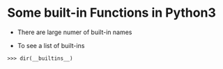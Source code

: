 # Some built-in Functions in Python3

- There are large numer of built-in names

- To see a list of built-ins

```shell
>>> dir(__builtins__)
```
